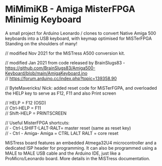# MiMimiKB - Amiga MisterFPGA Minimig Keyboard  
A small project for Arduino Leonardo / clones to convert Native Amiga 500 keyboards into a USB keyboard, with keymap optimised for MiSTerFPGA    
Standing on the shoulders of many!  

// modified Nov 2021 for the MiSTress A500 conversion kit.

// modified Jan 2021 from code released by BrainSlugs83 - https://github.com/BrainSlugs83/Amiga500-Keyboard/blob/main/AmigaKeyboard.ino  
// https://forum.arduino.cc/index.php?topic=139358.90  

// ByteMavericks/ Nick: added reset code for MiSTerFGPA, and overloaded the HELP key to serve as F12, F11 and also Print screen  
  
// HELP = F12 (OSD)  
// Ctrl-HELP = F11  
// Shift-HELP = PRINTSCREEN    

// Useful MisterFPGA shortcuts:  
// - Ctrl-LSHIFT-LALT-RALT= master reset (same as reset key)  
// - Ctrl - Amiga- Amiga = CTRL LALT RALT = core reset  

MiSTress board features an embedded Atmega32U4 microcontroller and a dedicated ISP header for programming. It can also be programmed using a MALE to MALE USB cable
and the Arduino IDE, just like a ProMicro/Leonardo board. More details in the MiSTress documentation.
